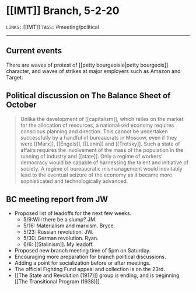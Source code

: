 # [[IMT]] Branch, 5-2-20
`LINKS:` [[IMT]]
`TAGS:` #meeting/political

---
## Current events
There are waves of protest of [[petty bourgeoisie|petty bourgeois]] character, and waves of strikes at major employers such as Amazon and Target. 

## Political discussion on The Balance Sheet of October
>Unlike the development of [[capitalism]], which relies on the market for the allocation of resources, a nationalised economy requires conscious planning and direction. This cannot be undertaken successfully by a handful of bureaucrats in Moscow, even if they were [[Marx]], [[Engels]], [[Lenin]] and [[Trotsky]]. Such a state of affairs requires the involvement of the mass of the population in the running of industry and [[state]]. Only a regime of workers’ democracy would be capable of harnessing the talent and initiative of society. A regime of bureaucratic mismanagement would inevitably lead to the eventual seizure of the economy as it became more sophisticated and technologically advanced.
    
## BC meeting report from JW
-   Proposed list of leadoffs for the next few weeks. 
	-   5/9:Will there be a slump? JM. 
	-    5/16: Materialism and marxism. Bryce. 
    -   5/23: Russian revolution. JW. 
    -   5/30: German revolution. Ryan. 
    -   6/6: [[Stalinism]]. My leadoff. 
-   Proposed new branch meeting time of 5pm on Saturday.     
-   Encouraging more preparation for branch political discussions.     
-   Adding a point for socialization before or after meetings.     
-   The official Fighting Fund appeal and collection is on the 23rd.     
-   [[The State and Revolution (1917)]] group is ending, and is beginning [[The Transitional Program (1938)]].